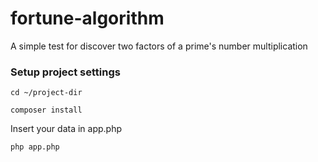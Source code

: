 # fortune-algorithm
A simple test for discover two factors of a prime's number multiplication

### Setup project settings

```
cd ~/project-dir

composer install
```

Insert your data in app.php

```
php app.php
```
